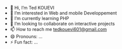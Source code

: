 - 👋 Hi, I’m Ted KOUEVI
- 👀 I’m interested in Web and mobile Developpement 
- 🌱 I’m currently learning PHP
- 💞️ I’m looking to collaborate on interactive projects
- 📫 How to reach me tedkouevi601@gmail.com
- 😄 Pronouns: ...
- ⚡ Fun fact: ...

<!---
Teddy35ted/Teddy35ted is a ✨ special ✨ repository because its `README.md` (this file) appears on your GitHub profile.
You can click the Preview link to take a look at your changes.
--->
